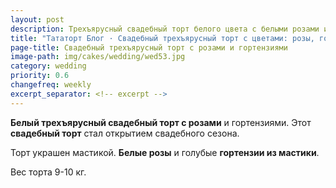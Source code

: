 ```yaml
---
layout: post
description: Трехъярусный свадебный торт белого цвета с белыми розами и голубыми гортензиями 
title: "Тататорт Блог · Свадебный трехъярусный торт с цветами: розы, гортензии"
page-title: Свадебный трехъярусный торт с розами и гортензиями
image-path: img/cakes/wedding/wed53.jpg
category: wedding
priority: 0.6
changefreq: weekly
excerpt_separator: <!-- excerpt -->
---
```

**Белый трехъярусный свадебный торт с розами** и гортензиями.
Этот **свадебный торт** стал открытием свадебного сезона.

<!-- excerpt -->

Торт украшен мастикой. **Белые розы** и голубые **гортензии из мастики**.

Вес торта 9-10 кг.